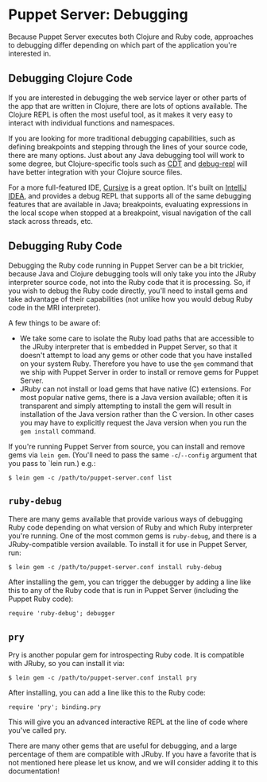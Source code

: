 Puppet Server: Debugging
========================

Because Puppet Server executes both Clojure and Ruby code, approaches to debugging
differ depending on which part of the application you're interested in.

Debugging Clojure Code
-----

If you are interested in debugging the web service layer or other parts of the
app that are written in Clojure, there are lots of options available.  The Clojure
REPL is often the most useful tool, as it makes it very easy to interact with
individual functions and namespaces.

If you are looking for more traditional debugging capabilities, such as defining
breakpoints and stepping through the lines of your source code, there are many
options.  Just about any Java debugging tool will work to some degree, but
Clojure-specific tools such as [CDT](http://georgejahad.com/clojure/cdt.html) and
[debug-repl](http://github.com/georgejahad/debug-repl) will have better integration
with your Clojure source files.

For a more full-featured IDE, [Cursive](https://cursiveclojure.com/) is a great
option.  It's built on [IntelliJ IDEA](http://www.jetbrains.com/idea/), and
provides a debug REPL that supports all of the same debugging features that are
available in Java; breakpoints, evaluating expressions in the local scope when
stopped at a breakpoint, visual navigation of the call stack across threads, etc.

Debugging Ruby Code
-----

Debugging the Ruby code running in Puppet Server can be a bit trickier, because
Java and Clojure debugging tools will only take you into the JRuby interpreter
source code, not into the Ruby code that it is processing.  So, if you wish to
debug the Ruby code directly, you'll need to install gems and take advantage of
their capabilities (not unlike how you would debug Ruby code in the MRI interpreter).

A few things to be aware of:

* We take some care to isolate the Ruby load paths that are accessible to the
  JRuby interpreter that is embedded in Puppet Server, so that it doesn't attempt
  to load any gems or other code that you have installed on your system Ruby.
  Therefore you have to use the `gem` command that we ship with Puppet Server
  in order to install or remove gems for Puppet Server.
* JRuby can not install or load gems that have native (C) extensions.  For most
  popular native gems, there is a Java version available; often it is transparent
  and simply attempting to install the gem will result in installation of the
  Java version rather than the C version.  In other cases you may have to explicitly
  request the Java version when you run the `gem install` command.

If you're running Puppet Server from source, you can install and remove gems
via `lein gem`.  (You'll need to pass the same `-c`/`--config` argument that you
pass to `lein run.)  e.g.:

    $ lein gem -c /path/to/puppet-server.conf list

## `ruby-debug`

There are many gems available that provide various ways of debugging Ruby code
depending on what version of Ruby and which Ruby interpreter you're running.
One of the most common gems is `ruby-debug`, and there is a JRuby-compatible
version available.  To install it for use in Puppet Server, run:

    $ lein gem -c /path/to/puppet-server.conf install ruby-debug

After installing the gem, you can trigger the debugger by adding a line like this
to any of the Ruby code that is run in Puppet Server (including the Puppet Ruby
code):

    require 'ruby-debug'; debugger

## `pry`

Pry is another popular gem for introspecting Ruby code.  It is compatible with
JRuby, so you can install it via:

    $ lein gem -c /path/to/puppet-server.conf install pry

After installing, you can add a line like this to the Ruby code:

    require 'pry'; binding.pry

This will give you an advanced interactive REPL at the line of code where you've
called pry.

There are many other gems that are useful for debugging, and a large percentage
of them are compatible with JRuby.  If you have a favorite that is not mentioned
here please let us know, and we will consider adding it to this documentation!
